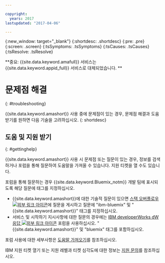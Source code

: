 ```yaml
---

copyright:
  years: 2017
lastupdated: "2017-04-06"

---
```

{:new_window: target="_blank"}
{:shortdesc: .shortdesc}
{:pre: .pre}
{:screen: .screen}
{:tsSymptoms: .tsSymptoms}
{:tsCauses: .tsCauses}
{:tsResolve: .tsResolve}

**중요: {{site.data.keyword.amafull}} 서비스는 {{site.data.keyword.appid_full}} 서비스로 대체되었습니다. **

# 문제점 해결
{: #troubleshooting}

{{site.data.keyword.amashort}} 사용 중에 문제점이 있는 경우, 문제점 해결과 도움 받기를 원하면 다음 기술을 고려하십시오.
{: shortdesc}


## 도움 및 지원 받기
{: #gettinghelp}

{{site.data.keyword.amashort}} 사용 시 문제점 또는 질문이 있는 경우, 정보를 검색하거나 포럼을 통해 질문하여 도움말을 가져올 수 있습니다. 지원 티켓을 열 수도 있습니다.

포럼을 통해 질문하는 경우 {{site.data.keyword.Bluemix_notm}} 개발 팀에 표시되도록 해당 질문에 태그를 지정하십시오.

* {{site.data.keyword.amashort}}에 대한 기술적 질문이 있으면 <a href="http://stackoverflow.com/search?q=mobileclientaccess+ibm-bluemix" target="_blank">스택 오버플로우 <img src="../../icons/launch-glyph.svg" alt="외부 링크 아이콘"></a>에 질문을 게시하고 질문에 "ibm-bluemix" 및 "{{site.data.keyword.amashort}}" 태그를 지정하십시오. 
* 서비스 및 시작하기 지시사항에 대한 질문의 경우에는 <a href="https://developer.ibm.com/answers/search.html?f=&type=question&redirect=search%2Fsearch&sort=relevance&q=mobile+client+access%20%2B[bluemix]" target="_blank">IBM developerWorks dW 응답 <img src="../../icons/launch-glyph.svg" alt="외부 링크 아이콘"></a> 포럼을 사용하십시오. "{{site.data.keyword.amashort}}" 및 "bluemix" 태그를 포함하십시오. 

포럼 사용에 대한 세부사항은 [도움말 가져오기](/docs/support/index.html#getting-help)를 참조하십시오.

IBM 지원 티켓 열기 또는 지원 레벨과 티켓 심각도에 대한 정보는 [지원 문의](/docs/support/index.html#contacting-support)를 참조하십시오.

